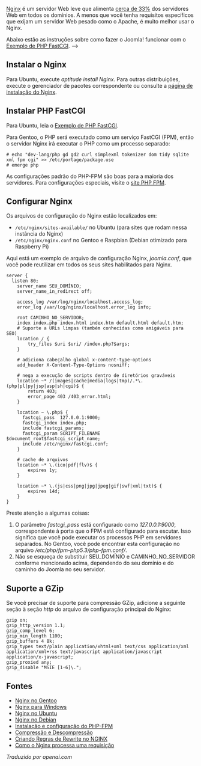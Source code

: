 <!-- Filename: Nginx / Display title: Nginx -->

<a href="http://nginx.org/"
rel="nofollow noreferrer noopener">Nginx</a> é um servidor Web leve
que alimenta
<a href="https://en.wikipedia.org/wiki/Nginx"
rel="nofollow noreferrer noopener">cerca de 33%</a> dos servidores Web
em todos os domínios. A menos que você tenha requisitos específicos que
exijam um servidor Web pesado como o Apache, é muito melhor usar
o Nginx.

Abaixo estão as instruções sobre como fazer o Joomla! funcionar com o <a
href="https://www.nginx.com/resources/wiki/start/topics/examples/phpfcgi/"
rel="nofollow noreferrer noopener">Exemplo de PHP FastCGI</a>.
 -->

## Instalar o Nginx

Para Ubuntu, execute *aptitude install Nginx*. Para outras distribuições, execute o gerenciador de pacotes correspondente ou consulte a <a href="https://www.nginx.com/resources/wiki/start/topics/tutorials/install/" rel="nofollow noreferrer noopener">página de instalação do Nginx</a>.

## Instalar PHP FastCGI

Para Ubuntu, leia o <a href="https://www.nginx.com/resources/wiki/start/topics/examples/phpfcgi/" rel="nofollow noreferrer noopener">Exemplo de PHP FastCGI</a>.

Para Gentoo, o PHP será executado como um serviço FastCGI (FPM), então o servidor Nginx irá executar o PHP como um processo separado:

    # echo "dev-lang/php gd gd2 curl simplexml tokenizer dom tidy sqlite xml fpm cgi" >> /etc/portage/package.use
    # emerge php

As configurações padrão do PHP-FPM são boas para a maioria dos servidores. Para configurações especiais, visite o
<a href="http://php.net/manual/en/install.fpm.php" rel="nofollow noreferrer noopener">site PHP FPM</a>.

## Configurar Nginx

Os arquivos de configuração do Nginx estão localizados em:

- `/etc/nginx/sites-available/` no Ubuntu (para sites que rodam nessa
  instância do Nginx)
- `/etc/nginx/nginx.conf` no Gentoo e Raspbian (Debian otimizado para
  Raspberry Pi)

Aqui está um exemplo de arquivo de configuração Nginx, *joomla.conf*, que você pode
reutilizar em todos os seus sites habilitados para Nginx.

```nginx
server {
  listen 80;
    server_name SEU_DOMÍNIO;
    server_name_in_redirect off;

    access_log /var/log/nginx/localhost.access_log;
    error_log /var/log/nginx/localhost.error_log info;

    root CAMINHO_NO_SERVIDOR;
    index index.php index.html index.htm default.html default.htm;
    # Suporte a URLs limpas (também conhecidas como amigáveis para SEO)
    location / {
        try_files $uri $uri/ /index.php?$args;
    }

    # adiciona cabeçalho global x-content-type-options
    add_header X-Content-Type-Options nosniff;

    # nega a execução de scripts dentro de diretórios graváveis
    location ~* /(images|cache|media|logs|tmp)/.*\.(php|pl|py|jsp|asp|sh|cgi)$ {
        return 403;
        error_page 403 /403_error.html;
    }

    location ~ \.php$ {
      fastcgi_pass  127.0.0.1:9000;
      fastcgi_index index.php;
      include fastcgi_params;
      fastcgi_param SCRIPT_FILENAME $document_root$fastcgi_script_name;
      include /etc/nginx/fastcgi.conf;
    }

    # cache de arquivos
    location ~* \.(ico|pdf|flv)$ {
        expires 1y;
    }

    location ~* \.(js|css|png|jpg|jpeg|gif|swf|xml|txt)$ {
        expires 14d;
    }
}
```

Preste atenção a algumas coisas:

1. O parâmetro *fastcgi_pass* está configurado como *127.0.0.1:9000*,
   correspondente à porta que o FPM está configurado para escutar. Isso
   significa que você pode executar os processos PHP em servidores separados. No Gentoo,
   você pode encontrar esta configuração no arquivo
   */etc/php/fpm-php5.3/php-fpm.conf/*.
2. Não se esqueça de substituir SEU_DOMÍNIO e CAMINHO_NO_SERVIDOR conforme mencionado acima,
   dependendo do seu domínio e do caminho do Joomla no seu servidor.

## Suporte a GZip

Se você precisar de suporte para compressão GZip, adicione a seguinte seção à seção *http* do arquivo de configuração principal do Nginx:

```nginx
gzip on;
gzip_http_version 1.1;
gzip_comp_level 6;
gzip_min_length 1100;
gzip_buffers 4 8k;
gzip_types text/plain application/xhtml+xml text/css application/xml application/xml+rss text/javascript application/javascript application/x-javascript;
gzip_proxied any;
gzip_disable "MSIE [1-6]\.";
```

## Fontes

- <a href="https://wiki.gentoo.org/wiki/Nginx"
rel="nofollow noreferrer noopener">Nginx no Gentoo</a>
- <a href="https://kevinworthington.com/nginx-for-windows/"
  rel="nofollow noreferrer noopener">Nginx para Windows</a>
- <a
  href="https://ubuntu.com/tutorials/install-and-configure-nginx#1-overview"
  rel="nofollow noreferrer noopener">Nginx no Ubuntu</a>
- <a
  href="https://www.debianadmin.com/howto-install-nginx-webserver-in-debian.html"
  rel="nofollow noreferrer noopener">Nginx no Debian</a>
- <a href="https://www.php.net/manual/en/install.fpm.php"
  rel="nofollow noreferrer noopener">Instalação e configuração do PHP-FPM</a>
- <a
  href="https://docs.nginx.com/nginx/admin-guide/web-server/compression/"
  rel="nofollow noreferrer noopener">Compressão e Descompressão</a>
- <a href="https://www.nginx.com/blog/creating-nginx-rewrite-rules/"
  rel="nofollow noreferrer noopener">Criando Regras de Rewrite no NGINX</a>
- <a href="http://nginx.org/en/docs/http/request_processing.html"
  rel="nofollow noreferrer noopener">Como o Nginx processa uma requisição</a>

*Traduzido por openai.com*


